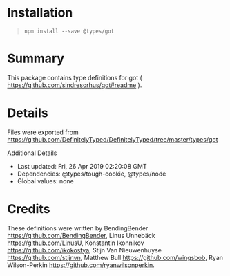 # Installation
> `npm install --save @types/got`

# Summary
This package contains type definitions for got ( https://github.com/sindresorhus/got#readme ).

# Details
Files were exported from https://github.com/DefinitelyTyped/DefinitelyTyped/tree/master/types/got

Additional Details
 * Last updated: Fri, 26 Apr 2019 02:20:08 GMT
 * Dependencies: @types/tough-cookie, @types/node
 * Global values: none

# Credits
These definitions were written by BendingBender <https://github.com/BendingBender>, Linus Unnebäck <https://github.com/LinusU>, Konstantin Ikonnikov <https://github.com/ikokostya>, Stijn Van Nieuwenhuyse <https://github.com/stijnvn>, Matthew Bull <https://github.com/wingsbob>, Ryan Wilson-Perkin <https://github.com/ryanwilsonperkin>.
